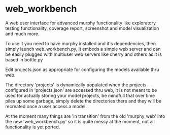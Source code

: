 web_workbench
=============

A web user interface for advanced murphy functionality like exploratory
testing functionality, coverage report, screenshot and model visualization and
much more.

To use it you need to have murphy installed and it's dependencies, then simply
launch web_workbench.py, it embeds a simple web server and can be easily
plugged with multiuser web servers like cherry and others as it is based in
bottle.py

Edit projects.json as appropriate for configuring the models available thru
web.

The directory 'projects' is dynamically populated when the projects configured
in 'projects.json' are accessed thru web, it is not meant to be used for actually
storing your model projects, be mindfull that over time piles up some garbage,
simply delete the directories there and they will be recreated once a user access
a model.

At the moment many things are 'in transition' from the old 'murphy_web' into the
new 'web_workbench.py' so it is quite messy at the moment, not all functionality
is yet ported.
